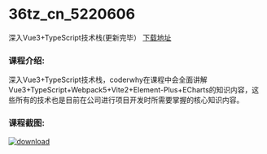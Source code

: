 # 36tz_cn_5220606
深入Vue3+TypeScript技术栈(更新完毕）
[下载地址](http://www.36tz.cn/article/5220606 "下载地址")
### 课程介绍:
深入Vue3+TypeScript技术栈，coderwhy在课程中会全面讲解Vue3+TypeScript+Webpack5+Vite2+Element-Plus+ECharts的知识内容，这些所有的技术也是目前在公司进行项目开发时所需要掌握的核心知识内容。

### 课程截图:
[![download](http://36tz.cn/muke_img/2021_08_2-3.png "下载地址")](http://www.36tz.cn "下载地址")
